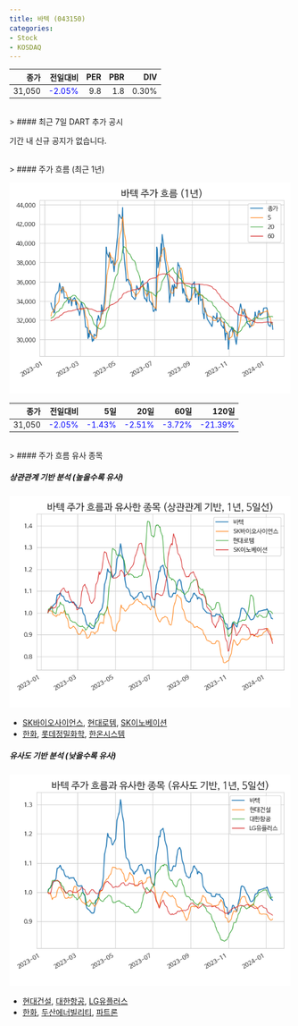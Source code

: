 ```yaml
---
title: 바텍 (043150)
categories:
- Stock
- KOSDAQ
---
```


|종가|전일대비|PER|PBR|DIV|
|---:|-------:|--:|--:|--:|
|31,050|<span style="color: blue">-2.05%</span>|9.8|1.8|0.30%|

<!-- more -->

<br>
> #### 최근 7일 DART 추가 공시

기간 내 신규 공지가 없습니다.

<br>
> #### 주가 흐름 (최근 1년)

![043150](/assets/images/stock/043150.png)

|종가|전일대비|5일|20일|60일|120일|
|---:|-------:|--:|---:|---:|----:|
|31,050|<span style="color: blue">-2.05%</span>|<span style="color: blue">-1.43%</span>|<span style="color: blue">-2.51%</span>|<span style="color: blue">-3.72%</span>|<span style="color: blue">-21.39%</span>|

<br>
> #### 주가 흐름 유사 종목

##### 상관관계 기반 분석 (높을수록 유사)
![043150](/assets/images/stock/043150_corr.png)
- [SK바이오사이언스](/302440/), [현대로템](/064350/), [SK이노베이션](/096770/)
- [한화](/000880/), [롯데정밀화학](/004000/), [한온시스템](/018880/)

##### 유사도 기반 분석 (낮을수록 유사)
![043150](/assets/images/stock/043150_sim.png)
- [현대건설](/000720/), [대한항공](/003490/), [LG유플러스](/032640/)
- [한화](/000880/), [두산에너빌리티](/034020/), [파트론](/091700/)